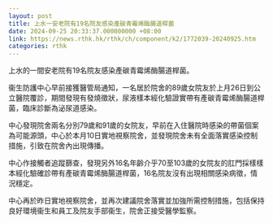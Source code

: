 ```yaml
---
layout: post
title: 上水一安老院有19名院友感染產碳青霉烯酶腸道桿菌
date: 2024-09-25 20:33:37.000000000 +08:00
link: https://news.rthk.hk/rthk/ch/component/k2/1772039-20240925.htm
categories: rthk
---
```


上水的一間安老院有19名院友感染產碳青霉烯酶腸道桿菌。

衞生防護中心早前接獲醫管局通知，一名居於院舍的89歲女院友於上月26日到公立醫院覆診，期間發現有發燒徵狀，尿液樣本經化驗證實帶有產碳青霉烯酶腸道桿菌，臨床診斷為泌尿道感染。

中心發現院舍兩名分別79歲和91歲的女院友，早前在入住醫院時感染的帶菌個案為可能源頭，中心於本月10日實地視察院舍，並發現院舍未有全面落實感染控制措施，引致在院舍內出現傳播。

中心作接觸者追蹤篩查，發現另外16名年齡介乎70至103歲的女院友的肛門採樣樣本經化驗確診帶有產碳青霉烯酶腸道桿菌，16名院友沒有出現相關感染病徵，情況穩定。

中心再於昨日實地視察院舍，並再次建議院舍落實並加強所需控制措施，包括保持良好環境衞生和員工及院友手部衞生，院舍正接受醫學監察。
